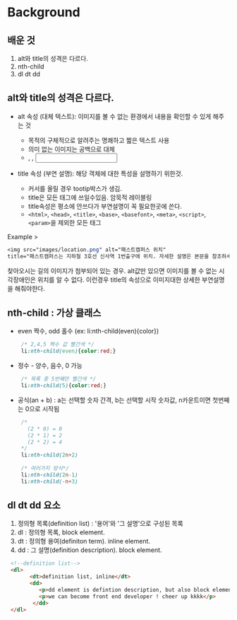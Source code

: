 
# Background
## 배운 것
1. alt와 title의 성격은 다르다.
1. nth-child
1. dl dt dd

## alt와 title의 성격은 다르다.

- alt 속성 (대체 텍스트): 이미지를 볼 수 없는 환경에서 내용을 확인할 수 있게 해주는 것
    - 목적의 구체적으로 알려주는 명쾌하고 짧은 텍스트 사용
    - 의미 없는 이미지는 공백으로 대체
    - <img />, <area />, <input />


- title 속성 (부연 설명): 해당 객체에 대한 특성을 설명하기 위한것.
    - 커서를 올릴 경우 tootip박스가 생김.
    - title은 모든 태그에 쓰일수있음. 암묵적 레이블링 
    - title속성은 평소에 안쓰다가 부연설명이 꼭 필요한곳에 쓴다.
    - `<html>`, `<head>`, `<title>`, `<base>`, `<basefont>`, `<meta>`, `<script>`, `<param>`을 제외한 모든 태그
    
Example >
```css
<img src="images/location.png" alt="패스트캠퍼스 위치" 
title="패스트캠퍼스는 지하철 3호선 신사역 1번출구에 위치. 자세한 설명은 본문을 참조하세요 "
```
찾아오시는 길의 이미지가 첨부되어 있는 경우. alt값만 있으면 이미지를 볼 수 없는 시각장애인은 위치를 알 수 없다. 이런경우 title의 속성으로 이미지대한 상세한 부연설명을 해줘야한다.

## nth-child : 가상 클래스
- even 짝수, odd 홀수 (ex: li:nth-child(even){color})
  ``` css
   /* 2,4,5 짝수 값 빨간색 */
   li:nth-child(even){color:red;}
  ```
- 정수 - 양수, 음수, 0 가능 
  ```css
   /* 목록 중 5번째만 빨간색 */
   li:nth-child(5){color:red;}
  ```
- 공식(an + b) : a는 선택할 숫자 간격, b는 선택할 시작 숫자값, n카운트이면 첫번째는 0으로 시작됨
  ```css
   /*
     (2 * 0) = 0
     (2 * 1) = 2
     (2 * 2) = 4 
   */
   li:nth-child(2n+2)
   
   /* 여러가지 방식*/
   li:nth-child(2n-1)
   li:nth-child(-n+3)
  ```
## dl dt dd 요소
 1. 정의형 목록(definition list) : '용어'와 '그 설명'으로 구성된 목록
 1. dl : 정의형 목록, block element. 
 1. dt : 정의형 용여(definiton term). inline element.
 1. dd : 그 설명(definition description). block element.
 ```html
  <!--definition list-->
  <dl>
  		<dt>definition list, inline</dt>
  		<dd>
  		   <p>dd element is defintion description, but also block element</p>
  		   <p>we can become front end developer ! cheer up kkkk</p>
  		 </dd>
  </dl>
 ```
